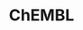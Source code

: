 ---
layout: default
bigquery: https://console.cloud.google.com/bigquery?p=patents-public-data&d=ebi_chembl&page=dataset
citation: '"The ChEMBL database in 2017." Anna Gaulton, Anne Hersey, Michał Nowotka,
  A Patrícia Bento, Jon Chambers, David Mendez, Prudence Mutowo, Francis Atkinson,
  Louisa J Bellis, Elena Cibrián-Uhalte, Mark Davies, Nathan Dedman, Anneli Karlsson,
  María Paula Magariños, John P Overington, George Papadatos, Ines Smit, Andrew R
  Leach Nucleic acids Research (2017) 45 (Database Issue), D945-D954'
contributors: European Bioinformatics Institute
cost: None
description: ChEMBL Data is a manually curated database of small molecules used in
  drug discovery, including information about existing patented drugs.
documentation: 'schema: https://www.ebi.ac.uk/chembl/db_schema


  '
last_edit: 04/12/2022, 15:29:37
location: https://console.cloud.google.com/marketplace/product/google_patents_public_datasets/chembl
maintained_by: EMBL-EBI, an outstation of European Molecular Biology Laboratory
related_publications: '

  ChEMBL: towards direct deposition of bioassay data.


  Mendez D, Gaulton A, Bento AP, Chambers J, De Veij M, Félix E, Magariños MP, Mosquera
  JF, Mutowo P, Nowotka M, Gordillo-Marañón M, Hunter F, Junco L, Mugumbate G, Rodriguez-Lopez
  M, Atkinson F, Bosc N, Radoux CJ, Segura-Cabrera A, Hersey A, Leach AR.


  — Nucleic Acids Res. 2019; 47(D1):D930-D940. doi: 10.1093/nar/gky1075

  '
schema_fields:
- class_level
- doi
- cell_source_organism
- ddd_id
- result_flag
- record_id
- parameter_type
- ro3_pass
- tax_id
- published_value
- num_lipinski_ro5_violations
- species_group_flag
- l7
- log_id
- withdrawn_class
- indication_class
- end_position
- molecule_type
- parent_go_id
- last_page
- upper_value
- assay_tissue
- irac_class_id
- mol_hrac_id
- isoform
- warning_country
- caloha_id
- dosage_form
- nda_type
- idx
- domain_type
- smid
- drugind_id
- active_molregno
- company
- orig_description
- relationship_type
- version
- tissue_id
- innovator_company
- related_tid
- inorganic_flag
- homologue
- qudt_units
- active_ingredient
- num_alerts
- actsm_id
- cx_most_bpka
- first_approval
- protein_class_desc
- who_extra
- value
- entity_id
- cell_id
- hba
- patent_expire_date
- assay_category
- site_name
- mol_atc_id
- journal
- assay_subcellular_fraction
- text_value
- bao_format
- hrac_code
- mc_target_type
- db_version
- stat
- curated_by
- full_molformula
- parameter_value
- first_in_class
- withdrawn_flag
- relationship
- assay_param_id
- sequence
- usan_stem_definition
- tid
- full_mwt
- l1
- cx_logp
- source_domain_id
- standard_flag
- comp_go_id
- irac_code
- go_id
- src_description
- mutation
- standard_type
- domain_name
- targcomp_id
- prodrug
- molecular_mechanism
- domain_description
- cx_logd
- cpd_str_alert_id
- mc_tax_id
- mc_target_accession
- structure_type
- ass_cls_map_id
- cellosaurus_id
- usan_substem
- published_relation
- hrac_class_id
- usan_stem_id
- assay_class_id
- cidx
- level1
- hbd_lipinski
- component_id
- protein_class_synonym
- ddd_admr
- cell_ontology_id
- component_synonym
- std_act_id
- l8
- updated_by
- ref_url
- chirality
- level5
- withdrawn_reason
- withdrawn_country
- component_type
- ingredient
- l2
- src_id
- status
- standard_relation
- acd_logp
- parent_type
- dosed_ingredient
- canonical_smiles
- psa
- cl_lincs_id
- issue
- synonyms
- mesh_heading
- enzyme_name
- molsyn_id
- comments
- mol_frac_id
- standard_text_value
- standard_value
- chembl_id
- job_id
- formulation_id
- topical
- prediction_method
- molregno
- ref_type
- approval_date
- co_stem_id
- activity_count
- therapeutic_flag
- standard_inchi_key
- assay_test_type
- mc_organism
- lle
- atc_code
- l5
- warning_id
- cell_source_tax_id
- compound_key
- data_validity_comment
- num_ro5_violations
- bao_endpoint
- tbl
- direct_interaction
- warning_type
- syn_type
- cell_source_tissue
- drug_product_flag
- class_type
- pathway_id
- protein_class_id
- source
- mec_id
- name
- activity_id
- standard_units
- confidence_score
- who_name
- stem
- domain_id
- potential_duplicate
- db_source
- uberon_id
- cell_description
- aromatic_rings
- assay_desc
- stem_class
- tid_fixed
- pchembl_value
- last_active
- doc_id
- mesh_id
- availability_type
- label
- efo_id
- assay_source
- relationship_desc
- aspect
- pref_name
- title
- oral
- efo_term
- ddd_comment
- level4
- natural_product
- published_units
- toid
- previous_company
- ddd_units
- mw_freebase
- trade_name
- normal_range_min
- assay_strain
- clo_id
- activity_comment
- authors
- l6
- helm_notation
- assay_cell_type
- organism
- black_box_warning
- set_name
- mecref_id
- creation_date
- major_class
- site_id
- ridx
- assay_id
- compsyn_id
- metref_id
- short_name
- hbd
- level2_description
- downgraded
- priority
- rgid
- withdrawn_year
- binding_site_comment
- mechanism_of_action
- protclasssyn_id
- path
- product_id
- src_compound_id
- pubmed_id
- met_conversion
- oc_id
- doc_type
- acd_logd
- warning_description
- compd_id
- substrate_record_id
- route
- met_comment
- publication_number
- alert_id
- ad_type
- selectivity_comment
- units
- volume
- alogp
- pathway_key
- applicant_full_name
- predbind_id
- parenteral
- assay_organism
- level4_description
- mechanism_comment
- annotation
- patent_use_code
- usan_stem
- research_stem
- usan_year
- published_type
- enzyme_tid
- level1_description
- mw_monoisotopic
- molecular_species
- frac_class_id
- mc_target_name
- delist_flag
- as_id
- molfile
- year
- warnref_id
- sequence_md5sum
- country
- patent_id
- patent_no
- acd_most_apka
- met_id
- metabolite_record_id
- subgroup
- cell_name
- sei
- definition
- res_stem_id
- first_page
- acd_most_bpka
- parent_molregno
- target_mapping
- entity_type
- indref_id
- warning_year
- smarts
- standard_inchi
- src_short_name
- aidx
- prod_pat_id
- cx_most_apka
- alert_name
- target_desc
- l3
- max_phase_for_ind
- level3
- polymer_flag
- warning_class
- normal_range_max
- drug_substance_flag
- level2
- src_assay_id
- parent_id
- action_type
- accession
- abstract
- description
- alert_set_id
- compound_name
- uo_units
- heavy_atoms
- target_type
- le
- variant_id
- ddd_value
- level3_description
- submission_date
- l4
- strength
- chebi_par_id
- sitecomp_id
- curation_comment
- targrel_id
- ap_id
- disease_efficacy
- bei
- updated_on
- hba_lipinski
- ref_id
- qed_weighted
- confidence
- frac_code
- bao_id
- assay_type
- start_position
- drug_record_id
- comp_class_id
- assay_tax_id
- biocomp_id
- rtb
- standard_upper_value
- bto_id
- relation
- max_phase
- site_residues
- type
- mol_irac_id
shortname: chembl
tags:
- biotechnology
- health
- chemical
- bioinformatics
- medical
terms_of_use: CC BY-SA 3.0
title: ChEMBL
uuid: e232a192-965c-4ec9-904c-155b6dfe56c5
---